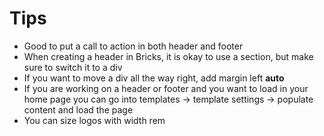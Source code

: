 # Tips

* Good to put a call to action in both header and footer
* When creating a header in Bricks, it is okay to use a section, but make sure to switch it to a div
* If you want to move a div all the way right, add margin left **auto**
* If you are working on a header or footer and you want to load in your home page you can go into templates -> template settings -> populate content and load the page
* You can size logos with width rem
